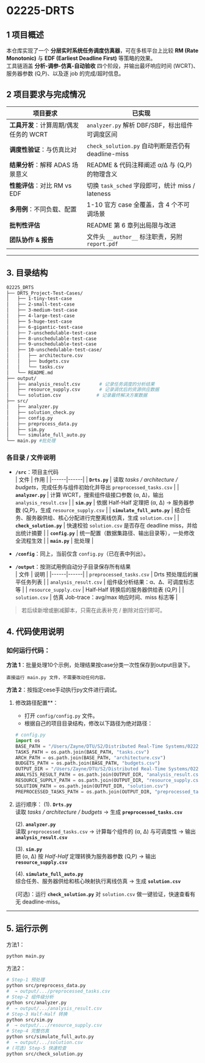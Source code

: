 # 02225-DRTS


## 1  项目概述
本仓库实现了一个 **分层实时系统任务调度仿真器**，可在多核平台上比较 **RM (Rate Monotonic)** 与 **EDF (Earliest Deadline First)** 等策略的效果。  
工具链涵盖 **分析-调参-仿真-自动验收** 四个阶段，并输出最坏响应时间 (WCRT)、服务器参数 (Q,P)、以及逐 job 的完成/超时信息。



## 2  项目要求与完成情况

| 项目要求 | 已实现 |
|----------|--------|
| **工具开发**：计算周期/偶发任务的 WCRT | `analyzer.py` 解析 DBF/SBF，标出组件可调度区间 |
| **调度性验证**：与仿真比对 | `check_solution.py` 自动判断是否仍有 deadline-miss |
| **结果分析**：解释 ADAS 场景意义 | README & 代码注释阐述 α/Δ 与 (Q,P) 的物理含义 |
| **性能评估**：对比 RM vs EDF | 切换 `task_sched` 字段即可，统计 miss / lateness |
| **多用例**：不同负载、配置 | 1-10 官方 case 全覆盖，含 4 个不可调场景 |
| **批判性评估** | README 第 6 章列出局限与改进 |
| **团队协作 & 报告** | 文件头 `__author__` 标注职责，另附 `report.pdf` |

---


## 3. 目录结构
```bash
02225_DRTS
├── DRTS_Project-Test-Cases/
│   ├── 1-tiny-test-case
│   ├── 2-small-test-case
│   ├── 3-medium-test-case
│   ├── 4-large-test-case
│   ├── 5-huge-test-case
│   ├── 6-gigantic-test-case
│   ├── 7-unschedulable-test-case
│   ├── 8-unschedulable-test-case
│   ├── 9-unschedulable-test-case
│   ├── 10-unschedulable-test-case/
│   │   ├── architecture.csv
│   │   ├── budgets.csv
│   │   └── tasks.csv
│   └── README.md
├── output/
│   ├── analysis_result.csv       # 记录任务调度的分析结果
│   ├── resource_supply.csv       # 记录调优后的资源供应数据
│   └── solution.csv             # 记录最终解决方案数据
├── src/
│   ├── analyzer.py
│   ├── solution_check.py
│   ├── config.py
│   ├── preprocess_data.py
│   ├── sim.py
│   └── simulate_full_auto.py
└── main.py #批处理
```

### 各目录 / 文件说明

- **`/src`**：项目主代码  
  | 文件 | 作用 |
  |------|------|
  | **`Drts.py`** | 读取 *tasks / architecture / budgets*，完成任务与组件初始化并导出 `preprocessed_tasks.csv` |
  | **`analyzer.py`** | 计算 WCRT，搜索组件级接口参数 (α, Δ)，输出 `analysis_result.csv` |
  | **`sim.py`** | 依据 Half-Half 定理把 (α, Δ) → 服务器参数 (Q,P)，生成 `resource_supply.csv` |
  | **`simulate_full_auto.py`** | 结合任务、服务器供给、核心分配进行完整离线仿真，生成 `solution.csv` |
  | **`check_solution.py`** | 快速校验 `solution.csv` 是否存在 deadline miss，并给出统计摘要 |
  | **`config.py`** | 统一配置（数据集路径、输出目录等），一处修改全流程生效 |
  | **`main.py`** | 批处理 |

- **`/config`**：同上，当前仅含 `config.py`（已在表中列出）。

- **`/output`**：按测试用例自动分子目录保存所有结果  
  | 文件 | 说明 |
  |------|------|
  | `preprocessed_tasks.csv` | Drts 预处理后的展平任务列表 |
  | `analysis_result.csv` | 组件级分析结果：α、Δ、可调度标志等 |
  | `resource_supply.csv` | Half-Half 转换后的服务器供给表 (Q,P) |
  | `solution.csv` | 仿真 Job-trace：avg/max 响应时间、miss 标志等 |

> 若后续新增或删减脚本，只需在此表补充 / 删除对应行即可。


## 4. 代码使用说明

### 如何运行代码：

**方法 1**：批量处理10个示例，处理结果按case分类一次性保存到output目录下。

    直接运行 main.py 文件，不需要改动任何内容。

**方法 2**：按指定cese手动执行py文件进行调试。
1. 修改路径配置**：
   - 打开 `config/config.py` 文件。
   - 根据自己的项目目录结构，修改以下路径为绝对路径：
   ```python
   # config.py
   import os
   BASE_PATH = "/Users/Zayne/DTU/S2/Distributed Real-Time Systems/02225_DRTS/DRTS_Project-Test-Cases/9-unschedulable-test-case"  # 数据集路径
   TASKS_PATH = os.path.join(BASE_PATH, "tasks.csv")
   ARCH_PATH = os.path.join(BASE_PATH, "architecture.csv")
   BUDGETS_PATH = os.path.join(BASE_PATH, "budgets.csv")
   OUTPUT_DIR = "/Users/Zayne/DTU/S2/Distributed Real-Time Systems/02225_DRTS/output/9-unschedulable-test-case"  # 输出路径
   ANALYSIS_RESULT_PATH = os.path.join(OUTPUT_DIR, "analysis_result.csv")
   RESOURCE_SUPPLY_PATH = os.path.join(OUTPUT_DIR, "resource_supply.csv")
   SOLUTION_PATH = os.path.join(OUTPUT_DIR, "solution.csv")
   PREPROCESSED_TASKS_PATH = os.path.join(OUTPUT_DIR, "preprocessed_tasks.csv")
2. 运行顺序：
    (1). **`Drts.py`**  
       读取 *tasks / architecture / budgets* → 生成 **`preprocessed_tasks.csv`**
   
    (2). **`analyzer.py`**  
       读取 `preprocessed_tasks.csv` → 计算每个组件的 (α, Δ) 与可调度性 → 输出 **`analysis_result.csv`**
   
    (3). **`sim.py`**  
       把 (α, Δ) 按 *Half-Half* 定理转换为服务器参数 (Q,P) → 输出 **`resource_supply.csv`**
   
    (4). **`simulate_full_auto.py`**  
       综合任务、服务器供给和核心映射执行离线仿真 → 生成 **`solution.csv`**
   
    (可选)：运行 **`check_solution.py`** 对 `solution.csv` 做一键验证，快速查看有无 deadline-miss。

---

## 5. 运行示例
方法1：
```bash
python main.py
```

方法2：
```bash
# Step-1 预处理
python src/preprocess_data.py
#  → output/.../preprocessed_tasks.csv
# Step-2 组件级分析
python src/analyzer.py
#  → output/.../analysis_result.csv
# Step-3 Half-Half 转换
python src/sim.py
#  → output/.../resource_supply.csv
# Step-4 完整仿真
python src/simulate_full_auto.py
#  → output/.../solution.csv
# (可选) Step-5 快速检查
python src/check_solution.py
```
